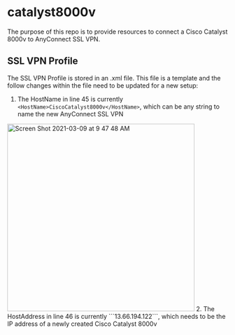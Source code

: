 # catalyst8000v

The purpose of this repo is to provide resources to connect a Cisco Catalyst 8000v to AnyConnect SSL VPN.



## SSL VPN Profile
The SSL VPN Profile is stored in an .xml file. This file is a template and the follow changes within the file need to be updated for a new setup:
1. The HostName in line 45 is currently `<HostName>CiscoCatalyst8000v</HostName>`, which can be any string to name the new AnyConnect SSL VPN
<img width="428" alt="Screen Shot 2021-03-09 at 9 47 48 AM" src="https://user-images.githubusercontent.com/23649216/110514886-9e1f7200-80bc-11eb-960f-0eebcbaa5c1c.png">
2. The HostAddress in line 46 is currently ```<HostAddress>13.66.194.122</HostAddress>```, which needs to be the IP address of a newly created Cisco Catalyst 8000v

